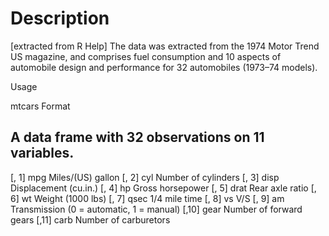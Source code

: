 # Description
[extracted from R Help]
The data was extracted from the 1974 Motor Trend US magazine, and comprises fuel consumption and 10 aspects of automobile design and performance for 32 automobiles (1973–74 models).

Usage

mtcars
Format

## A data frame with 32 observations on 11 variables.

[, 1]	 mpg	 Miles/(US) gallon
[, 2]	 cyl	 Number of cylinders
[, 3]	 disp	 Displacement (cu.in.)
[, 4]	 hp	 Gross horsepower
[, 5]	 drat	 Rear axle ratio
[, 6]	 wt	 Weight (1000 lbs)
[, 7]	 qsec	 1/4 mile time
[, 8]	 vs	 V/S
[, 9]	 am	 Transmission (0 = automatic, 1 = manual)
[,10]	 gear	 Number of forward gears
[,11]	 carb	 Number of carburetors
